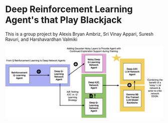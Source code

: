 # Deep Reinforcement Learning Agent's that Play Blackjack
This is a group project by Alexis Bryan Ambriz, Sri Vinay Appari, Suresh Ravuri, and Harshavardhan Valmiki

![Architecture Diagram](./reports/rl_project_report/fig/rl_project_architectures.png)